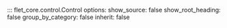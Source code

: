 ::: flet_core.control.Control
options:
show_source: false
show_root_heading: false
group_by_category: false
inherit: false